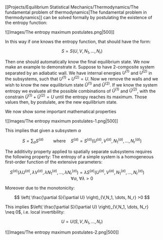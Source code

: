 [[Projects/Equilibrium Statistical Mechanics/Thermodynamics/The fundamental problem of thermodynamics|The fundamental problem in thermodynamics]] can be solved formally by postulating the existence of the entropy function: 

![[Images/The entropy maximum postulates.png|500]]

In this way if one knows the entropy function, that should have the form:

$$ S=S(U, V, N_1, \dots, N_r) $$

Then one should automatically know the final equilibrium state.
We now make an example to demonstrate it.
Suppose to have 2-composite system separated by an adiabatic wall. We have internal energies $U^{(1)}$ and $U^{(2)}$ in the subsystems, such that $U^{(1)}+U^{(2)} = U$.
Now we remove the walls and we wish to know the new equilibrium state $\tilde{U}^{(1)}$ and $\tilde{U}^{(2)}$.
If we know the system entropy we evaluate all the possible combinations of $\tilde{U}^{(1)}$ and $\tilde{U}^{(2)}$, with the constrain $\tilde{U}^{(1)}+\tilde{U}^{(2)}=U$ until the entropy reaches its maximum.
Those values then, by postulate, are the new equilibrium state. 

We now show some important mathematical properties

![[Images/The entropy maximum postulates-1.png|500]]

This implies that given a subsystem $\alpha$ 
 
 $$ S = \sum_{\alpha}S^{(\alpha)} \qquad \mbox{where}\quad S^{(\alpha)}=S^{(\alpha)}(U^{(\alpha)}, V^{(\alpha)}, N_1^{(\alpha)}, \dots, N_r^{(\alpha)})$$

The additivity property applied to spatially separate subsystems requires the following property: The entropy of a simple system is a homogeneous first-order function of the extensive parameters:

$$S^{(\alpha)}(\lambda U^{(\alpha)}, \lambda V^{(\alpha)}, \lambda N_1^{(\alpha)}, \dots, \lambda N_r^{(\alpha)}) =\lambda S^{(\alpha)}(U^{(\alpha)}, V^{(\alpha)}, N_1^{(\alpha)}, \dots, N_r^{(\alpha)}) \qquad \forall \alpha, \ \forall \lambda >0$$

Moreover due to the monotonicity:

$$ \left( \frac{\partial S}{\partial U} \right)_{V,N_1, \dots, N_r} >0 $$

This implies $\left( \frac{\partial S}{\partial U} \right)_{V,N_1, \dots, N_r} \neq 0$, i.e. local invertibility:

$$ U=U(S,V,N_1, \dots, N_r) $$

![[Images/The entropy maximum postulates-2.png|500]]